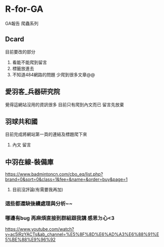 # R-for-GA
GA報告 爬蟲系列



## Dcard
目前要改的部分
1. 看能不能爬到留言
2. 標籤放進去
3. 不知道484網路的問題 少爬到很多文章@@

## 愛羽客_兵器研究院
覺得這網站沒用的資訊很多 目前只有爬到內文而已 留言先放棄

## 羽球共和國
目前完成將網站第一頁的連結及標題爬下來
1. 內文 留言

## 中羽在線-裝備庫
https://www.badmintoncn.com/cbo_eq/list.php?brand=0&sort=0&class=1&fee=&name=&order=buy&page=1
1. 目前沒評論(有需要我再加)


### 這些都還缺後續處理與分析~~
### 哪邊有bug 再麻煩直接到群組跟我講 感恩ㄉ心<3

https://www.youtube.com/watch?v=ac5lRzYACTs&ab_channel=%E5%8F%8D%E6%AD%A3%E6%88%91%E5%BE%88%E9%96%92

